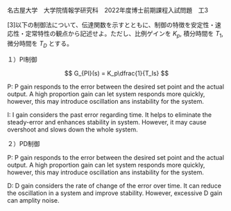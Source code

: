 名古屋大学　大学院情報学研究科　2022年度博士前期課程入試問題　工3

\[3]以下の制御法について、伝達関数を示すとともに、制御の特徴を安定性・速応性・定常特性の観点から記述せよ。ただし、比例ゲインを $K_p$, 積分時間を $T_1$, 微分時間を $T_D$ とする。

１）PI制御

$$
    G_{PI}(s) = K_p\dfrac{1}{T_Is}
$$

P: P gain responds to the error between the desired set point and the actual output. A high proportion gain can let system responds more quickly, however, this may introduce oscillation ans instability for the system. 

I: I gain considers the past error regarding time. It helps to eliminate the steady-error and enhances stability in system. However, it may cause overshoot and slows down the whole system. 

２）PD制御

P: P gain responds to the error between the desired set point and the actual output. A high proportion gain can let system responds more quickly, however, this may introduce oscillation ans instability for the system. 

D: D gain considers the rate of change of the error over time. It can reduce the oscillation in a system and improve stability. However, excessive D gain can amplity noise.